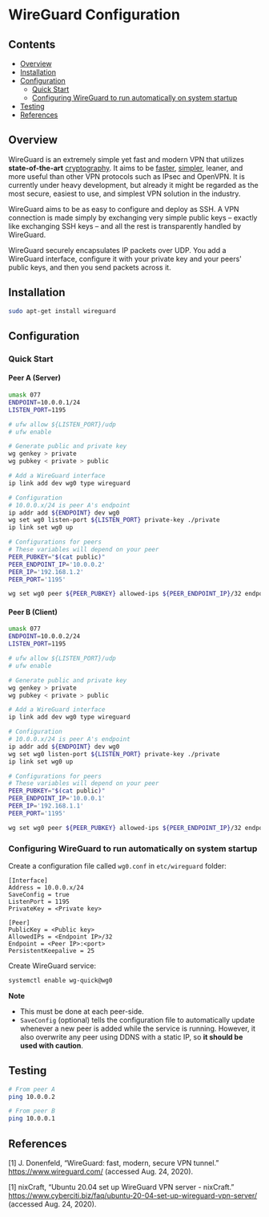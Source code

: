 # WireGuard Configuration <!-- omit in toc -->

## Contents <!-- omit in toc -->

- [Overview](#overview)
- [Installation](#installation)
- [Configuration](#configuration)
  - [Quick Start](#quick-start)
  - [Configuring WireGuard to run automatically on system startup](#configuring-wireguard-to-run-automatically-on-system-startup)
- [Testing](#testing)
- [References](#references)

## Overview

WireGuard is an extremely simple yet fast and modern VPN that utilizes **state-of-the-art** [cryptography](https://www.wireguard.com/protocol/).
It aims to be [faster](https://www.wireguard.com/performance/), [simpler](https://www.wireguard.com/quickstart/), leaner, and more useful than other VPN protocols such as IPsec and OpenVPN. It is currently under heavy development, but already it might be regarded as the most secure, easiest to use, and simplest VPN solution in the industry.

WireGuard aims to be as easy to configure and deploy as SSH. A VPN connection is made simply by exchanging very simple public keys – exactly like exchanging SSH keys – and all the rest is transparently handled by WireGuard.

WireGuard securely encapsulates IP packets over UDP. You add a WireGuard interface, configure it with your private key and your peers' public keys, and then you send packets across it.

## Installation

```bash
sudo apt-get install wireguard
```

## Configuration

### Quick Start

#### Peer A (Server) <!-- omit in toc -->

```bash
umask 077
ENDPOINT=10.0.0.1/24
LISTEN_PORT=1195

# ufw allow ${LISTEN_PORT}/udp
# ufw enable

# Generate public and private key
wg genkey > private
wg pubkey < private > public

# Add a WireGuard interface
ip link add dev wg0 type wireguard

# Configuration
# 10.0.0.x/24 is peer A's endpoint
ip addr add ${ENDPOINT} dev wg0
wg set wg0 listen-port ${LISTEN_PORT} private-key ./private
ip link set wg0 up

# Configurations for peers
# These variables will depend on your peer
PEER_PUBKEY="$(cat public)"
PEER_ENDPOINT_IP='10.0.0.2'
PEER_IP='192.168.1.2'
PEER_PORT='1195'

wg set wg0 peer ${PEER_PUBKEY} allowed-ips ${PEER_ENDPOINT_IP}/32 endpoint ${PEER_IP}:${PEER_PORT} persistent-keepalive 25
```

#### Peer B (Client) <!-- omit in toc -->

```bash
umask 077
ENDPOINT=10.0.0.2/24
LISTEN_PORT=1195

# ufw allow ${LISTEN_PORT}/udp
# ufw enable

# Generate public and private key
wg genkey > private
wg pubkey < private > public

# Add a WireGuard interface
ip link add dev wg0 type wireguard

# Configuration
# 10.0.0.x/24 is peer A's endpoint
ip addr add ${ENDPOINT} dev wg0
wg set wg0 listen-port ${LISTEN_PORT} private-key ./private
ip link set wg0 up

# Configurations for peers
# These variables will depend on your peer
PEER_PUBKEY="$(cat public)"
PEER_ENDPOINT_IP='10.0.0.1'
PEER_IP='192.168.1.1'
PEER_PORT='1195'

wg set wg0 peer ${PEER_PUBKEY} allowed-ips ${PEER_ENDPOINT_IP}/32 endpoint ${PEER_IP}:${PEER_PORT} persistent-keepalive 25
```

### Configuring WireGuard to run automatically on system startup

Create a configuration file called `wg0.conf` in `etc/wireguard` folder:

```
[Interface]
Address = 10.0.0.x/24
SaveConfig = true
ListenPort = 1195
PrivateKey = <Private key>

[Peer]
PublicKey = <Public key>
AllowedIPs = <Endpoint IP>/32
Endpoint = <Peer IP>:<port>
PersistentKeepalive = 25
```

Create WireGuard service:

```bash
systemctl enable wg-quick@wg0
```

**Note**

- This must be done at each peer-side.
- `SaveConfig` (optional) tells the configuration file to automatically update whenever a new peer is added while the service is running. However, it also overwrite any peer using DDNS with a static IP, so **it should be used with caution**.

## Testing

```bash
# From peer A
ping 10.0.0.2

# From peer B
ping 10.0.0.1
```

## References

[1] J. Donenfeld, “WireGuard: fast, modern, secure VPN tunnel.” https://www.wireguard.com/ (accessed Aug. 24, 2020).

[1] nixCraft, “Ubuntu 20.04 set up WireGuard VPN server - nixCraft.” https://www.cyberciti.biz/faq/ubuntu-20-04-set-up-wireguard-vpn-server/ (accessed Aug. 24, 2020).
